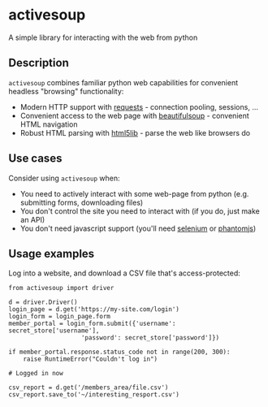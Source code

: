 # activesoup

A simple library for interacting with the web from python 

## Description

`activesoup` combines familiar python web capabilities for convenient headless "browsing" functionality:
* Modern HTTP support with [requests](http://www.python-requests.org/) - connection pooling, sessions, ...
* Convenient access to the web page with [beautifulsoup](https://www.crummy.com/software/BeautifulSoup/) - convenient HTML navigation
* Robust HTML parsing with [html5lib](https://html5lib.readthedocs.org/en/latest/) - parse the web like browsers do

## Use cases

Consider using `activesoup` when:
* You need to actively interact with some web-page from python (e.g. submitting forms, downloading files)
* You don't control the site you need to interact with (if you do, just make an API)
* You don't need javascript support (you'll need [selenium](http://www.seleniumhq.org/projects/webdriver/) or [phantomjs](http://phantomjs.org/))

## Usage examples

Log into a website, and download a CSV file that's access-protected:
```
from activesoup import driver

d = driver.Driver()
login_page = d.get('https://my-site.com/login')
login_form = login_page.form
member_portal = login_form.submit({'username': secret_store['username'],
					'password': secret_store['password']})

if member_portal.response.status_code not in range(200, 300):
	raise RuntimeError("Couldn't log in")

# Logged in now

csv_report = d.get('/members_area/file.csv')
csv_report.save_to('~/interesting_resport.csv')
```
